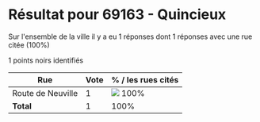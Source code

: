 # Résultat pour 69163 - Quincieux

Sur l'ensemble de la ville il y a eu 1 réponses dont 1 réponses avec une rue citée (100%)

1 points noirs identifiés

| Rue | Vote | % / les rues cités|
|-----|------|-------------------|
| Route de Neuville | 1 | <img src="../../img/bar_100.gif" />&nbsp;100%|
| **Total** | 1 | 100%|
